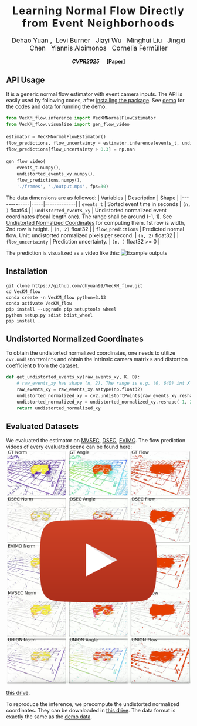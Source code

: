 <h1 align='center' style="text-align:center; font-weight:bold; font-size:2.0em;letter-spacing:2.0px;"> Learning Normal Flow Directly from Event Neighborhoods </h1>

<p align='center' style="text-align:center;font-size:1.25em;">
    <a href="https://www.cs.umd.edu/~dhyuan" target="_blank" style="text-decoration: none;">Dehao Yuan</a>&nbsp;,&nbsp;
    <a href="http://users.umiacs.umd.edu/~yiannis/" target="_blank" style="text-decoration: none;">Levi Burner</a>&nbsp;&nbsp;
    <a href="http://users.umiacs.umd.edu/~yiannis/" target="_blank" style="text-decoration: none;">Jiayi Wu</a>&nbsp;&nbsp;
    <a href="http://users.umiacs.umd.edu/~yiannis/" target="_blank" style="text-decoration: none;">Minghui Liu</a>&nbsp;&nbsp;
    <a href="http://users.umiacs.umd.edu/~yiannis/" target="_blank" style="text-decoration: none;">Jingxi Chen</a>&nbsp;&nbsp;
    <a href="http://users.umiacs.umd.edu/~yiannis/" target="_blank" style="text-decoration: none;">Yiannis Aloimonos</a>&nbsp;&nbsp;
    <a href="http://users.umiacs.umd.edu/~fer/" target="_blank" style="text-decoration: none;">Cornelia Fermüller</a>
</p>

<p align='center';>
<b>
<em>CVPR2025</em> &nbsp&nbsp&nbsp&nbsp <a href="http://arxiv.org/abs/2404.01568" target="_blank" style="text-decoration: none;">[Paper]</a>
</b>
</p>

## API Usage
It is a generic normal flow estimator with event camera inputs. The API is easily used by following codes, after [installing the package](#installation). See [demo](./demo/) for the codes and data for running the demo.
``` python
from VecKM_flow.inference import VecKMNormalFlowEstimator
from VecKM_flow.visualize import gen_flow_video

estimator = VecKMNormalFlowEstimator()
flow_predictions, flow_uncertainty = estimator.inference(events_t, undistorted_events_xy)
flow_predictions[flow_uncertainty > 0.3] = np.nan

gen_flow_video(
    events_t.numpy(), 
    undistorted_events_xy.numpy(), 
    flow_predictions.numpy(), 
    './frames', './output.mp4', fps=30)
```

The data dimensions are as followed:
| Variables        | Description | Shape  |
|-------------|-----|-------------|
| `events_t`  | Sorted event time in seconds | `(n, )` float64    |
| `undistorted_events_xy` | Undistorted normalized event coordinates (focal length one). The range shall be around (-1, 1). See [Undistorted Normalized Coordinates](#undistorted-normalized-coordinates) for computing them. 1st row is width, 2nd row is height.  | `(n, 2)` float32      |
| `flow_predictions` | Predicted normal flow. Unit: undistorted normalized pixels per second. | `(n, 2)` float32      |
| `flow_uncertainty` | Prediction uncertainty. | `(n, )` float32 >= 0 |

The prediction is visualized as a video like this:
![Example outputs](assets/demo.gif)

## Installation
```
git clone https://github.com/dhyuan99/VecKM_flow.git
cd VecKM_flow
conda create -n VecKM_flow python=3.13
conda activate VecKM_flow
pip install --upgrade pip setuptools wheel
python setup.py sdist bdist_wheel
pip install .
```

## Undistorted Normalized Coordinates
To obtain the undistorted normalized coordinates, one needs to utilize `cv2.undistortPoints` and obtain the intrinsic camera matrix `K` and distortion coefficient `D` from the dataset.
``` python
def get_undistorted_events_xy(raw_events_xy, K, D):
    # raw_events_xy has shape (n, 2). The range is e.g. (0, 640) int X (0, 480) int.
    raw_events_xy = raw_events_xy.astype(np.float32)
    undistorted_normalized_xy = cv2.undistortPoints(raw_events_xy.reshape(-1, 1, 2), K, D)
    undistorted_normalized_xy = undistorted_normalized_xy.reshape(-1, 2)
    return undistorted_normalized_xy
```

## Evaluated Datasets
We evaluated the estimator on [MVSEC](), [DSEC](), [EVIMO](). The flow prediction videos of every evaluated scene can be found here:
[![Watch the video](assets/video_icon.png)](https://vimeo.com/example)

[this drive]().

To reproduce the inference, we precompute the undistorted normalized coordinates. They can be downloaded in [this drive](). The data format is exactly the same as the [demo data](demo/demo_data).